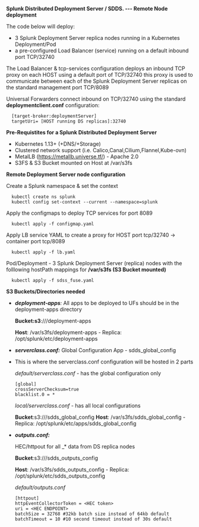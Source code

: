 **Splunk Distributed Deployment Server / SDDS. --- Remote Node deployment**

The code below will deploy:
* 3 Splunk Deployment Server replica nodes running in a Kubernetes Deployment/Pod
* a pre-configured Load Balancer (service) running on a default inbound port TCP/32740

The Load Balancer & tcp-services configuration deploys an inbound TCP proxy on each HOST using a default port of TCP/32740
this proxy is used to communicate between each of the Splunk Deployment Server replicas on the standard management port TCP/8089

Universal Forwarders connect inbound on TCP/32740 using the standard **deploymentclient.conf** configuration:

      [target-broker:deploymentServer]
      targetUri= [HOST running DS replicas]:32740

**Pre-Requistites for a Splunk Distributed Deployment Server**

* Kubernetes 1.13+ (+DNS/+Storage)
* Clustered network support (i.e. Calico,Canal,Cilium,Flannel,Kube-ovn)
* MetalLB (https://metallb.universe.tf/) - Apache 2.0
* S3FS & S3 Bucket mounted on Host at /var/s3fs

**Remote Deployment Server node configuration**

Create a Splunk namespace & set the context

      kubectl create ns splunk
      kubectl config set-context --current --namespace=splunk

Apply the configmaps to deploy TCP services for port 8089

      kubectl apply -f configmap.yaml

Apply LB service YAML to create a proxy for HOST port tcp/32740 -> container port tcp/8089  

      kubectl apply -f lb.yaml

Pod/Deployment - 3 Splunk Deployment Server (replica) nodes with the folllowing hostPath mappings for **/var/s3fs (S3 Bucket mounted)**

      kubectl apply -f sdss_fuse.yaml

**S3 Buckets/Directories needed**

* _**deployment-apps**:_
   All apps to be deployed to UFs should be in the deployment-apps directory
  
   **Bucket:s3**://<S3-BUCKET>/deployment-apps
  
   **Host**: /var/s3fs/deployment-apps - Replica: /opt/splunk/etc/deployment-apps

*  _**serverclass.conf:**_ Global Configuration App - sdds_global_config
  
* This is where the serverclass.conf configuration will be hosted in 2 parts
  
     _default/serverclass.conf_ - has the global configuration only  
  
      [global]
      crossServerChecksum=true
      blacklist.0 = *
     
     _local/serverclass.conf_ - has all local configurations  
  
     **Bucket**:s3://<S3-BUCKET>/sdds_global_config
     **Host**: /var/s3fs/sdds_global_config - Replica: /opt/splunk/etc/apps/sdds_global_config

* _**outputs.conf:**_
  
  HEC/httpout for all _* data from DS replica nodes
  
  **Bucket**:s3://<S3-BUCKET>/sdds_outputs_config
  
  **Host**: /var/s3fs/sdds_outputs_config - Replica: /opt/splunk/etc/sdds_outputs_config
  
  _default/outputs.conf_
  
      [httpout]
      httpEventCollectorToken = <HEC token>
      uri = <HEC ENDPOINT>
      batchSize = 32768 #32kb batch size instead of 64kb default
      batchTimeout = 10 #10 second timeout instead of 30s default
 
